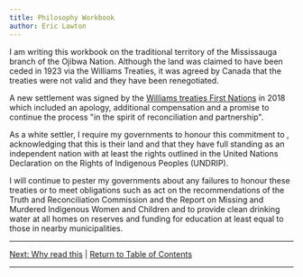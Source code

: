 ```yaml
---
title: Philosophy Workbook
author: Eric Lawton
---
```


I am writing this workbook on the traditional territory of the Mississauga branch of the Ojibwa Nation. Although the land was claimed to have been ceded in 1923 via the Williams Treaties, it was agreed by Canada that the treaties were not valid and they have been renegotiated.

A new settlement was signed by the [Williams treaties First Nations](https://williamstreatiesfirstnations.ca/) in 2018 which included an apology, additional compensation and a promise to continue the process "in the spirit of reconciliation and partnership".

As a white settler, I require my governments to honour this commitment to , acknowledging that this is their land and that they have full standing as an independent nation with at least the rights outlined in the United Nations Declaration on the Rights of Indigenous Peoples (UNDRIP).

I will continue to pester my governments about any failures to honour these treaties or to meet obligations such as act on the recommendations of the Truth and Reconciliation Commission and the Report on Missing and Murdered Indigenous Women and Children and to provide clean drinking water at all homes on reserves and funding for education at least equal to those in nearby municipalities.
***
[Next: Why read this](whywriting) \| [Return to Table of Contents](./index)

***

